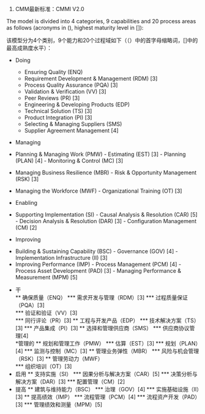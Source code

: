 1.  CMM最新标准：CMMI V2.0

  The model is divided into 4 categories, 9 capabilities and 20 process areas as follows (acronyms in (), highest maturity level in []):
  
  该模型分为4个类别，9个能力和20个过程域如下（（）中的首字母缩略词，[]中的最高成熟度水平）：
  
* Doing
  +  Ensuring Quality (ENQ)
  
    -  Requirement Development & Management (RDM) [3]
    -  Process Quality Assurance (PQA) [3]
    -  Validation & Verification (VV) [3]
    -  Peer Reviews (PR) [3]
    
  +  Engineering & Developing Products (EDP)
  
    -  Technical Solution (TS) [3]
    -  Product Integration (PI) [3]
    
  +  Selecting & Managing Suppliers (SMS)
  
    -  Supplier Agreement Management [4]
    
*  Managing

  +  Planning & Managing Work (PMW)
    -  Estimating (EST) [3]
    -  Planning (PLAN) [4]
    -  Monitoring & Control (MC) [3]
    
  +  Managing Business Resilience (MBR) 
    - Risk & Opportunity Management (RSK) [3]
    
  +  Managing the Workforce (MWF)
    -  Organizational Training (OT) [3]
    
*  Enabling

  +  Supporting Implementation (SI)
    -  Causal Analysis & Resolution (CAR) [5]
    -  Decision Analysis & Resolution (DAR) [3]
    -  Configuration Management (CM) [2]
    
*  Improving
  +  Building & Sustaining Capability (BSC)
    -  Governance (GOV) [4]
    -  Implementation Infrastructure (II) [3]
  +  Improving Performance (IMP)
    -  Process Management (PCM) [4]
    -  Process Asset Development (PAD) [3]
    -  Managing Performance & Measurement (MPM) [5]

*  干  
**   确保质量（ENQ） 
***   需求开发与管理（RDM）[3] 
***   过程质量保证（PQA）[3]  
***   验证和验证（VV）[3]  
***   同行评论（PR）[3]
**  工程与开发产品（EDP）
***   技术解决方案（TS）[3] 
***   产品集成（PI）[3]
**  选择和管理供应商（SMS） 
***  供应商协议管理[4]  
*管理的 
**  规划和管理工作（PMW）
***  估算（EST）[3] 
***  规划（PLAN）[4] 
***  监测与控制（MC）[3] 
**  管理业务弹性（MBR） 
***  风险与机会管理（RSK）[3] 
** 管理劳动力（MWF）  
***  组织培训（OT）[3]
* 启用
** 支持实施（SI）
*** 因果分析与解决方案（CAR）[5]
*** 决策分析与解决方案（DAR）[3]
*** 配置管理（CM）[2]
* 提高
** 建筑与维持能力（BSC）
*** 治理（GOV）[4]
*** 实施基础设施（II）[3]
** 提高绩效（IMP）
*** 流程管理（PCM）[4]
*** 流程资产开发（PAD）[3]
*** 管理绩效和测量（MPM）[5]

